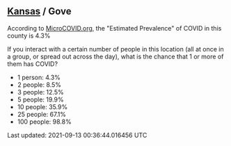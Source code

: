 
## [Kansas](/united-states/kansas) / Gove

According to [MicroCOVID.org](http://microcovid.org),
the "Estimated Prevalence" of COVID in this county is 4.3%

If you interact with a certain number of people in this location
(all at once in a group, or spread out across the day), what is the chance that
1 or more of them has COVID?

- 1 person: 4.3%
- 2 people: 8.5%
- 3 people: 12.5%
- 5 people: 19.9%
- 10 people: 35.9%
- 25 people: 67.1%
- 100 people: 98.8%

Last updated: 2021-09-13 00:36:44.016456 UTC
